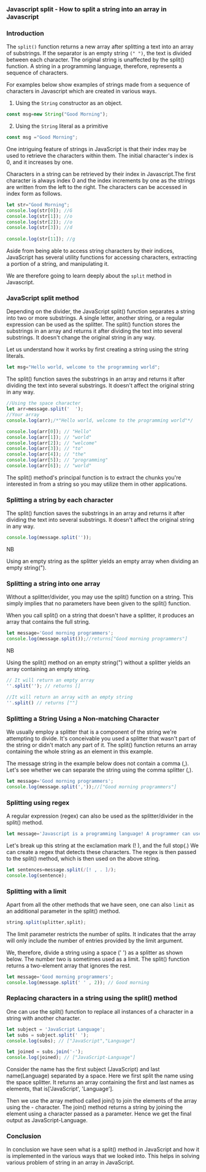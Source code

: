 ### Javascript split - How to split a string into an array in Javascript
### Introduction
The `split()` function returns a new array after splitting a text into an array of substrings. If the separator is an empty string `(" ")`, the text is divided between each character. The original string is unaffected by the split() function. A string in a programming language, therefore, represents a sequence of characters. 

For examples below show examples of strings made from a sequence of characters in Javascript which are created in various ways.

1. Using the `String` constructor as an object.
```js
const msg=new String("Good Morning");
```
2. Using the `String` literal as a primitive
```js
const msg ="Good Morning";
```
One intriguing feature of strings in JavaScript is that their index may be used to retrieve the characters within them. The initial character's index is 0, and it increases by one. 

Characters in a string can be retrieved by their index in Javascript.The first character is always index 0 and the index increments by one as the strings are written from the left to the right. The characters can be accessed in index form as follows.
```js
let str="Good Morning";
console.log(str[0]); //G
console.log(str[1]); //o
console.log(str[2]); //o
console.log(str[3]); //d
                 .
console.log(str[11]); //g
``` 
Aside from being able to access string characters by their indices, JavaScript has several utility functions for accessing characters, extracting a portion of a string, and manipulating it.

We are therefore going to learn deeply about the `split` method in Javascript.
### JavaScript split method
Depending on the divider, the JavaScript split() function separates a string into two or more substrings. A single letter, another string, or a regular expression can be used as the splitter.
The split() function stores the substrings in an array and returns it after dividing the text into several substrings. It doesn't change the original string in any way.

Let us understand how it works by first creating a string using the string literals.
```js
let msg="Hello world, welcome to the programming world";
```
The split() function saves the substrings in an array and returns it after dividing the text into several substrings. It doesn't affect the original string in any way.
```js
//Using the space character
let arr=message.split('  ');
//Your array
console.log(arr);/*"Hello world, welcome to the programming world"*/

console.log(arr[0]); // "Hello"
console.log(arr[1]); // "world"
console.log(arr[2]); // "welcome"
console.log(arr[3]); // "to"
console.log(arr[4]); // "the"
console.log(arr[5]); // "programming"
console.log(arr[6]); // "world"
```
The split() method's principal function is to extract the chunks you're interested in from a string so you may utilize them in other applications.
### Splitting a string by each character
The split() function saves the substrings in an array and returns it after dividing the text into several substrings. It doesn't affect the original string in any way.
```js
console.log(message.split(''));
```
NB

Using an empty string as the splitter yields an empty array when dividing an empty string(").
### Splitting a string into one array
Without a splitter/divider, you may use the split() function on a string. This simply implies that no parameters have been given to the split() function.

When you call split() on a string that doesn't have a splitter, it produces an array that contains the full string.
```js
let message='Good morning programmers';
console.log(message.split());//returns["Good morning programmers"]
```
NB

Using the split() method on an empty string(") without a splitter yields an array containing an empty string.
```js
// It will return an empty array
''.split(''); // returns []

//It will return an array with an empty string
''.split() // returns [""]
```
### Splitting a String Using a Non-matching Character
We usually employ a splitter that is a component of the string we're attempting to divide. It's conceivable you used a splitter that wasn't part of the string or didn't match any part of it. The split() function returns an array containing the whole string as an element in this example.

The message string in the example below does not contain a comma (,). Let's see whether we can separate the string using the comma splitter (,).
```js
let message='Good morning programmers';
console.log(message.split(','));//["Good morning programmers"]
```
### Splitting using regex
A regular expression (regex) can also be used as the splitter/divider in the split() method.
```js
let message='Javascript is a programming language! A programmer can use the language.';
```
Let's break up this string at the exclamation mark (! ), and the full stop(.) We can create a regex that detects these characters. The regex is then passed to the split() method, which is then used on the above string.
```js
let sentences=message.split(/[! , . ]/);
console.log(sentence);
```
### Splitting with a limit
Apart from all the other methods that we have seen, one can also `limit` as an additional parameter in the split() method.
```js
string.split(splitter,split);
```
The limit parameter restricts the number of splits. It indicates that the array will only include the number of entries provided by the limit argument.

We, therefore, divide a string using a space (' ') as a splitter as shown below. The number two is sometimes used as a limit. The split() function returns a two-element array that ignores the rest.
```js
let message='Good morning programmers';
console.log(message.split(' ' , 2)); // Good morning
```
### Replacing characters in a string using the split() method
One can use the split() function to replace all instances of a character in a string with another character.
```js
let subject = 'JavaScript Language';
let subs = subject.split(' ');
console.log(subs); // ["JavaScript","Language"]

let joined = subs.join('-');
console.log(joined); // ["JavaScript-Language"]
```
Consider the name has the first subject (JavaScript) and last name(Language) separated by a space. Here we first split the name using the space splitter. It returns an array containing the first and last names as elements, that is['JavaScript', 'Language'].

Then we use the array method called join() to join the elements of the array using the - character. The join() method returns a string by joining the element using a character passed as a parameter. Hence we get the final output as JavaScript-Language.
### Conclusion
In conclusion we have seen what is a split() method in JavaScript and how it is implemented in the various ways that we looked into. This helps in solving various problem of string in an array in JavaScript.